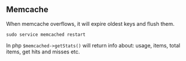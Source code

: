 Memcache
-

When memcache overflows, it will expire oldest keys and flush them.

````
sudo service memcached restart
````

In php `$memcached->getStats()` will return info about: usage, items, total items, get hits and misses etc.
